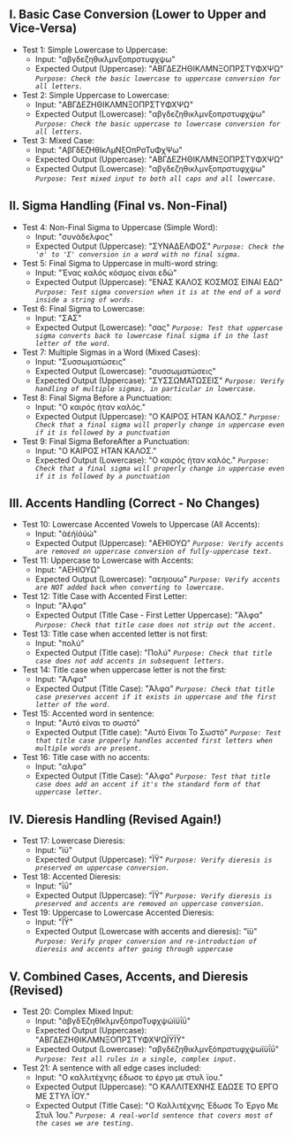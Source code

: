## I. Basic Case Conversion (Lower to Upper and Vice-Versa)
- Test 1: Simple Lowercase to Uppercase:
	- Input: "αβγδεζηθικλμνξοπρστυφχψω"
	- Expected Output (Uppercase): "ΑΒΓΔΕΖΗΘΙΚΛΜΝΞΟΠΡΣΤΥΦΧΨΩ"
*`Purpose: Check the basic lowercase to uppercase conversion for all letters.`*
- Test 2: Simple Uppercase to Lowercase:
	- Input: "ΑΒΓΔΕΖΗΘΙΚΛΜΝΞΟΠΡΣΤΥΦΧΨΩ"
	- Expected Output (Lowercase): "αβγδεζηθικλμνξοπρστυφχψω"
*`Purpose: Check the basic uppercase to lowercase conversion for all letters.`*
- Test 3: Mixed Case:
	- Input: "ΑβΓδΕζΗθΙκΛμΝξΟπΡσΤυΦχΨω"
	- Expected Output (Uppercase): "ΑΒΓΔΕΖΗΘΙΚΛΜΝΞΟΠΡΣΤΥΦΧΨΩ"
	- Expected Output (Lowercase): "αβγδεζηθικλμνξοπρστυφχψω"
*`Purpose: Test mixed input to both all caps and all lowercase.`*
## II. Sigma Handling (Final vs. Non-Final)
- Test 4: Non-Final Sigma to Uppercase (Simple Word):
	- Input: "συνάδελφος"
	- Expected Output (Uppercase): "ΣΥΝΑΔΕΛΦΟΣ"
*`Purpose: Check the 'σ' to 'Σ' conversion in a word with no final sigma.`*
- Test 5: Final Sigma to Uppercase in multi-word string:
	- Input: "Ένας καλός κόσμος είναι εδώ"
	- Expected Output (Uppercase): "ΕΝΑΣ ΚΑΛΟΣ ΚΟΣΜΟΣ ΕΙΝΑΙ ΕΔΩ"
*`Purpose: Test sigma conversion when it is at the end of a word inside a string of words.`*
- Test 6: Final Sigma to Lowercase:
	- Input: "ΣΑΣ"
	- Expected Output (Lowercase): "σας"
*`Purpose: Test that uppercase sigma converts back to lowercase final sigma if in the last letter of the word.`*
- Test 7: Multiple Sigmas in a Word (Mixed Cases):
	- Input: "Συσσωματώσεις"
	- Expected Output (Lowercase): "συσσωματώσεις"
	- Expected Output (Uppercase): "ΣΥΣΣΩΜΑΤΩΣΕΙΣ"
*`Purpose: Verify handling of multiple sigmas, in particular in lowercase.`*
- Test 8: Final Sigma Before a Punctuation:
	- Input: "Ο καιρός ήταν καλός."
	- Expected Output (Uppercase): "Ο ΚΑΙΡΟΣ ΗΤΑΝ ΚΑΛΟΣ."
*`Purpose: Check that a final sigma will properly change in uppercase even if it is followed by a punctuation`*
- Test 9: Final Sigma BeforeAfter a Punctuation:
	- Input: "Ο ΚΑΙΡΟΣ ΗΤΑΝ ΚΑΛΟΣ."
	- Expected Output (Lowercase): "Ο καιρός ήταν καλός."
*`Purpose: Check that a final sigma will properly change in uppercase even if it is followed by a punctuation`*
## III. Accents Handling (Correct - No Changes)
- Test 10: Lowercase Accented Vowels to Uppercase (All Accents):
	- Input: "άέήίόύώ"
	- Expected Output (Uppercase): "ΑΕΗΙΟΥΩ"
*`Purpose: Verify accents are removed on uppercase conversion of fully-uppercase text.`*
- Test 11: Uppercase to Lowercase with Accents:
	- Input: "ΑΕΗΙΟΥΩ"
	- Expected Output (Lowercase): "αεηιουω"
*`Purpose: Verify accents are NOT added back when converting to lowercase.`*
- Test 12: Title Case with Accented First Letter:
	- Input: "Άλφα"
	- Expected Output (Title Case - First Letter Uppercase): "Άλφα"
*`Purpose: Check that title case does not strip out the accent.`*
- Test 13: Title case when accented letter is not first:
	- Input: "πολύ"
	- Expected Output (Title case): "Πολύ"
*`Purpose: Check that title case does not add accents in subsequent letters.`*
- Test 14: Title case when uppercase letter is not the first:
	- Input: "ΆΛφα"
	- Expected Output (Title Case): "Άλφα"
*`Purpose: Check that title case preserves accent if it exists in uppercase and the first letter of the word.`*
- Test 15: Accented word in sentence:
	- Input: "Αυτό είναι το σωστό"
	- Expected Output (Title case): "Αυτό Είναι Το Σωστό"
*`Purpose: Test that title case properly handles accented first letters when multiple words are present.`*
- Test 16: Title case with no accents:
	- Input: "αλφα"
	- Expected Output (Title Case): "Αλφα"
*`Purpose: Test that title case does add an accent if it's the standard form of that uppercase letter.`*
## IV. Dieresis Handling (Revised Again!)
- Test 17: Lowercase Dieresis:
	- Input: "ϊϋ"
	- Expected Output (Uppercase): "ΪΫ"
*`Purpose: Verify dieresis is preserved on uppercase conversion.`*
- Test 18: Accented Dieresis:
	- Input: "ΐΰ"
	- Expected Output (Uppercase): "ΪΫ"
*`Purpose: Verify dieresis is preserved and accents are removed on uppercase conversion.`*
- Test 19: Uppercase to Lowercase Accented Dieresis:
	- Input: "ΪΫ"
	- Expected Output (Lowercase with accents and dieresis): "ϊϋ"
*`Purpose: Verify proper conversion and re-introduction of dieresis and accents after going through uppercase`*
## V. Combined Cases, Accents, and Dieresis (Revised)
- Test 20: Complex Mixed Input:
	- Input: "άβγδΈζηθΙκλμνξόπρσΤυφχψώϊϋΐΰ"
	- Expected Output (Uppercase): "ΑΒΓΔΕΖΗΘΙΚΛΜΝΞΟΠΡΣΤΥΦΧΨΩΪΫΪΫ"
	- Expected Output (Lowercase): "αβγδέζηθικλμνξόπρστυφχψωϊϋΐΰ"
*`Purpose: Test all rules in a single, complex input.`*
- Test 21: A sentence with all edge cases included:
	- Input: "Ο καλλιτέχνης έδωσε το έργο με στυλ ϊου."
	- Expected Output (Uppercase): "Ο ΚΑΛΛΙΤΕΧΝΗΣ ΕΔΩΣΕ ΤΟ ΕΡΓΟ ΜΕ ΣΤΥΛ ΪΟΥ."
	- Expected Output (Title Case): "Ο Καλλιτέχνης Έδωσε Το Έργο Με Στυλ Ίου."
*`Purpose: A real-world sentence that covers most of the cases we are testing.`*